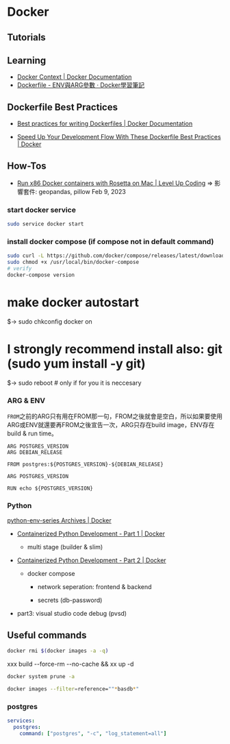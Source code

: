 # Docker


## Tutorials

## Learning
- [Docker Context | Docker Documentation](https://docs.docker.com/engine/context/working-with-contexts/)
- [Dockerfile - ENV與ARG參數 · Docker學習筆記](https://peihsinsu.gitbooks.io/docker-note-book/content/dockerfile-env-vs-arg.html)

## Dockerfile Best Practices
- [Best practices for writing Dockerfiles | Docker Documentation](https://docs.docker.com/develop/develop-images/dockerfile_best-practices/)

- [Speed Up Your Development Flow With These Dockerfile Best Practices | Docker](https://www.docker.com/blog/speed-up-your-development-flow-with-these-dockerfile-best-practices/)



## How-Tos

- [Run x86 Docker containers with Rosetta on Mac | Level Up Coding](https://levelup.gitconnected.com/docker-on-apple-silicon-mac-how-to-run-x86-containers-with-rosetta-2-4a679913a0d5) ⇒ 影響套件: geopandas, pillow Feb 9, 2023

### start docker service

```bash title="yum (AWS Linux)"
sudo service docker start
```

### install docker compose (if compose not in default command)

```bash title="get latest version script"
sudo curl -L https://github.com/docker/compose/releases/latest/download/docker-compose-$(uname -s)-$(uname -m) -o /usr/local/bin/docker-compose
sudo chmod +x /usr/local/bin/docker-compose
# verify
docker-compose version
```

# make docker  autostart
$-> sudo chkconfig docker on
# I strongly recommend install also: git (sudo yum install -y git)

$-> sudo reboot # only if for you it is neccesary

### ARG & ENV

`FROM`之前的ARG只有用在FROM那一句，FROM之後就會是空白，所以如果要使用ARG或ENV就還要再FROM之後宣告一次，ARG只存在build image，ENV存在build & run time。

```
ARG POSTGRES_VERSION
ARG DEBIAN_RELEASE

FROM postgres:${POSTGRES_VERSION}-${DEBIAN_RELEASE}

ARG POSTGRES_VERSION

RUN echo ${POSTGRES_VERSION}
```

### Python

[python-env-series Archives | Docker](https://www.docker.com/blog/tag/python-env-series/)

- [Containerized Python Development - Part 1 | Docker](https://www.docker.com/blog/containerized-python-development-part-1/)

   - multi stage (builder & slim)

- [Containerized Python Development - Part 2 | Docker](https://www.docker.com/blog/containerized-python-development-part-2/)

   - docker compose

      - network seperation: frontend & backend

      - secrets (db-password)

- part3: visual studio code debug (pvsd)



## Useful commands

```bash title="remove all images"
docker rmi $(docker images -a -q)
```
xxx build --force-rm --no-cache && xx up -d

```bash
docker system prune -a
```

```bash title="find images by pattern"
docker images --filter=reference=""*basdb*"
```

### postgres

```yml title="show SQL statement"
services:
  postgres:
    command: ["postgres", "-c", "log_statement=all"]
```

